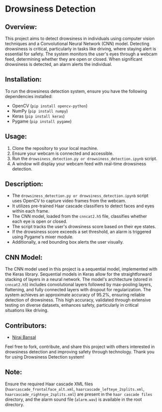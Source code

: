# Drowsiness Detection

## Overview:
This project aims to detect drowsiness in individuals using computer vision techniques and a Convolutional Neural Network (CNN) model. Detecting drowsiness is critical, particularly in tasks like driving, where staying alert is essential for safety. The system monitors the user's eyes through a webcam feed, determining whether they are open or closed. When significant drowsiness is detected, an alarm alerts the individual.

## Installation:
To run the drowsiness detection system, ensure you have the following dependencies installed:

- OpenCV (`pip install opencv-python`)
- NumPy (`pip install numpy`)
- Keras (`pip install keras`)
- Pygame (`pip install pygame`)

## Usage:
1. Clone the repository to your local machine.
2. Ensure your webcam is connected and accessible.
3. Run the `drowsiness_detection.py or drowsiness_detection.ipynb` script.
4. A window will display your webcam feed with real-time drowsiness detection.

## Description:
- The `drowsiness_detection.py or drowsiness_detection.ipynb` script uses OpenCV to capture video frames from the webcam.
- It utilizes pre-trained Haar cascade classifiers to detect faces and eyes within each frame.
- The CNN model, loaded from the `cnncat2.h5` file, classifies whether each eye is open or closed.
- The script tracks the user's drowsiness score based on their eye states.
- If the drowsiness score exceeds a set threshold, an alarm is triggered using Pygame's mixer module.
- Additionally, a red bounding box alerts the user visually.

## CNN Model:
The CNN model used in this project is a sequential model, implemented with the Keras library. Sequential models in Keras allow for the straightforward stacking of layers in a neural network. The model's architecture (stored in `cnncat2.h5`) includes convolutional layers followed by max-pooling layers, flattening, and fully connected layers with dropout for regularization. The system achieves an approximate accuracy of 95.2%, ensuring reliable detection of drowsiness. This high accuracy, validated through extensive testing on diverse datasets, enhances safety, particularly in critical situations like driving.

## Contributors:
- [Niraj Bansal](https://github.com/NirajB1602)

Feel free to fork, contribute, and share this project with others interested in drowsiness detection and improving safety through technology. Thank you for using Drowsiness Detection system!

## Note:
Ensure the required Haar cascade XML files (`haarcascade_frontalface_alt.xml`, `haarcascade_lefteye_2splits.xml`, `haarcascade_righteye_2splits.xml`) are present in the `haar cascade files` directory, and the alarm sound file (`alarm.wav`) is available in the root directory.
